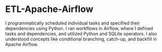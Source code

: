 # ETL-Apache-Airflow
I programmatically scheduled individual tasks and specified their dependencies using Python. I ran workflows in Airflow, where I defined tasks and dependencies, and utilized Python and SQLite operators. I also understood concepts like conditional branching, catch-up, and backfill in Apache Airflow.
